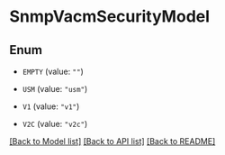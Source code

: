 # SnmpVacmSecurityModel

## Enum


* `EMPTY` (value: `""`)

* `USM` (value: `"usm"`)

* `V1` (value: `"v1"`)

* `V2C` (value: `"v2c"`)


[[Back to Model list]](../README.md#documentation-for-models) [[Back to API list]](../README.md#documentation-for-api-endpoints) [[Back to README]](../README.md)


